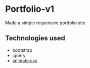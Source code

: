 # Portfolio-v1
Made a simple responsive portfolio site

## Technologies used
* bootstrap
* jquery
* [animate.css](https://animate.style/)
